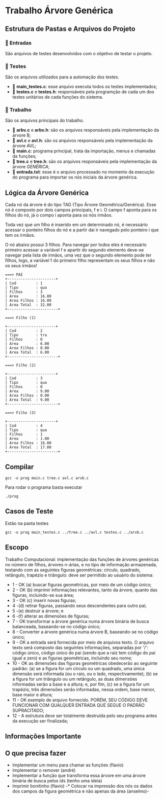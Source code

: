 # Trabalho Árvore Genérica

## Estrutura de Pastas e Arquivos do Projeto

### :file_folder: Entradas

São arquivos de testes desenvolvidos com o objetivo de testar o projeto.

### :file_folder: Testes

São os arquivos utilizados para a automação dos testes.

* :page_facing_up: **main_testes.c**: esse arquivo executa todos os testes implementados;
* :page_facing_up: **testes.c** e **testes.h**: responsáveis pela programção de cada um dos testes unitários de cada funções do sistema.

### :file_folder: Trabalho

São os arquivos principais do trabalho.

* :page_facing_up: **arbv.c** e **arbv.h**: são os arquivos responsáveis pela implementação da árvore B;
* :page_facing_up: **avl.c** e **avl.h**: são os arquivos responsáveis pela implementação da árvore AVL;
* :page_facing_up: **main.c**: programa principal, trata da importação, menus e chamadas da funções;
* :page_facing_up: **tree.c** e **tree.h**: são os arquivos responsáveis pela implementação da árvore *GENÉRICA*;
* :page_facing_up: **entrada.txt**: esse é o arquivo processado no momento da execução do programa para importar os nós iniciais da árvore genérica.

## Lógica da Árvore Genérica

Cada nó da árvore é do tipo TAG (Tipo Árvore Geométrica/Genérica). Esse nó é composto por dois campos principais, f e i. O campo f aponta para os filhos do nó, já o compo i aponta para os nós irmãos.

Toda vez que um filho é inserido em um determinado nó, é necessário acessar o ponteiro filhos do nó e a partir dai ir navegado pelo ponteiro i que tem os irmãos.

O nó abaixo possui 3 filhos. Para navegar por todos eles é necessário primeiro acessar a variável f e apartir do segundo elemento deve-se navegar pela lista de irmãos, uma vez que o segundo elemento pode ter filhos, logo, a variável f do primeiro filho representam os seus filhos e não os seus irmãos!

```
===> PAI
+----------------------+
| Cod         : 1
| Tipo        : qua
| Filhos      : 3
| Area        : 16.00
| Area Filhos : 16.00
| Area Total  : 32.00
+-----------------------+

===> Filho (1)

+----------------------+
| Cod         : 2
| Tipo        : tra
| Filhos      : 0
| Area        : 6.00
| Area Filhos : 0.00
| Area Total  : 6.00
+-----------------------+

===> Filho (2)

+----------------------+
| Cod         : 3
| Tipo        : qua
| Filhos      : 0
| Area        : 9.00
| Area Filhos : 0.00
| Area Total  : 9.00
+-----------------------+

===> Filho (3)

+----------------------+
| Cod         : 4
| Tipo        : qua
| Filhos      : 1
| Area        : 1.00
| Area Filhos : 16.00
| Area Total  : 17.00
+-----------------------+
```

## Compilar

```
gcc -o prog main.c tree.c avl.c arvb.c
```

Para rodar o programa basta executar

```
./prog
```

## Casos de Teste

Estão na pasta testes

```
gcc -o prog main_testes.c ../tree.c ../avl.c testes.c ../arvb.c
```

## Escopo

Trabalho Computacional: implementação das funções de árvores genéricas no número de filhos, árvores n-árias, e no tipo de informação armazenada, testando com as seguintes figuras geométricas: círculo, quadrado, retângulo, trapézio e triângulo: deve ser permitido ao usuário do sistema:

* 1  - OK (a) buscar figuras geométricas, por meio de um código único;
* 2  - OK (b) imprimir informações relevantes, tanto da árvore, quanto das figuras, incluindo-se sua área;
* 3  - OK (c) inserir novas figuras;
* 4  -(d) retirar figuras, passando seus descendentes para outro pai;
* 5  -(e) destruir a árvore; e
* 6  -(f) alterar as dimensões de figuras;
* 7  - OK transformar a árvore genérica numa árvore binária de busca balanceada, baseando-se no código único;
* 8  - Converter a árvore genérica numa árvore B, baseando-se no código único;
* 9  - OK a entrada será fornecida por meio de arquivos texto. O arquivo texto será composto das seguintes informações, separadas por '/': código único, código único do pai (sendo que a raiz tem código do pai igual a zero) e as figuras geométricas, incluindo seu nome;
* 10 - OK as dimensões das figuras geométricas obedecerão ao seguinte padrão: (a) se a figura for um círculo ou um quadrado, uma única dimensão será informada (ou o raio, ou o lado, respectivamente); (b) se a figura for um triângulo ou um retângulo, as duas dimensões informadas serão a base e a altura; e, por fim, (c) se a figura for um trapézio, três dimensões serão informadas, nessa ordem, base menor, base maior e altura;
* 11 - OK exemplo de arquivo fornecido. PORÉM, SEU CÓDIGO DEVE FUNCIONAR COM QUALQUER ENTRADA QUE SEGUE O PADRÃO SUPRACITADO;
* 12 - A estrutura deve ser totalmente destruída pelo seu programa antes da execução ser finalizada;

## Informações Importante

## O que precisa fazer

* Implementar um menu para chamar as funções (flavio)
* Implementar o remover (andré)
* Implementar a função que transforma essa árvore em uma árvore binária de busca pelos ids (tenho uma ideia)
* Imprimir bonitinho (flavio)
-* Colocar na impressão dos nós os dados dos campos da figura geométrica e não apenas da área (anselmo)-
